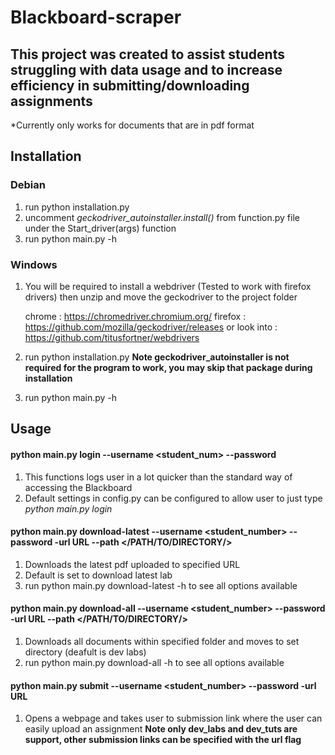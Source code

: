 # Blackboard-scraper

## This project was created to assist students struggling with data usage and to increase efficiency in submitting/downloading assignments
*Currently only works for documents that are in pdf format 

## Installation 
### Debian
 
1) run python installation.py
2) uncomment *geckodriver_autoinstaller.install()* from function.py file under the Start_driver(args) function 
3) run python main.py -h

### Windows 

1) You will be required to install a webdriver (Tested to work with firefox drivers) then unzip and move the geckodriver to the project folder
  
   chrome : https://chromedriver.chromium.org/
   firefox : https://github.com/mozilla/geckodriver/releases
   or look into : https://github.com/titusfortner/webdrivers

2) run python installation.py **Note geckodriver_autoinstaller is not required for the program to work, you may skip that package during installation**
3) run python main.py -h

## Usage

#### python main.py login --username <student_num> --password <password>
1) This functions logs user in a lot quicker than the standard way of accessing the Blackboard
2) Default settings in config.py can be configured to allow user to just type *python main.py login*

#### python main.py download-latest --username <student_number> --password <password> -url URL --path </PATH/TO/DIRECTORY/>
1) Downloads the latest pdf uploaded to specified URL
2) Default is set to download latest lab
3) run python main.py download-latest -h to see all options available 

#### python main.py download-all --username <student_number> --password <password> -url URL --path </PATH/TO/DIRECTORY/>
1) Downloads all documents within specified folder and moves to set directory (deafult is dev labs)
2) run python main.py download-all -h to see all options available

#### python main.py submit --username <student_number> --password <password> -url URL
1) Opens a webpage and takes user to submission link where the user can easily upload an assignment 
 **Note only dev_labs and dev_tuts are support, other submission links can be specified with the url flag**
 





